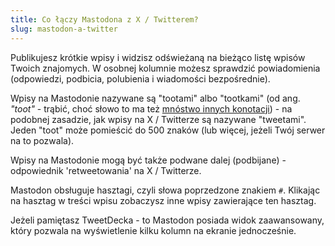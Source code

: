 ```yaml
---
title: Co łączy Mastodona z X / Twitterem?
slug: mastodon-a-twitter
---
```


Publikujesz krótkie wpisy i widzisz odświeżaną na bieżąco listę wpisów Twoich znajomych. W osobnej kolumnie możesz sprawdzić powiadomienia (odpowiedzi, podbicia, polubienia i wiadomości bezpośrednie).

Wpisy na Mastodonie nazywane są "tootami" albo "tootkami" (od ang. _"toot"_ - trąbić, choć słowo to ma też [mnóstwo innych konotacji](https://idioms.thefreedictionary.com/toot)) - na podobnej zasadzie, jak wpisy na X / Twitterze są nazywane "tweetami". Jeden "toot" może pomieścić do 500 znaków (lub więcej, jeżeli Twój serwer na to pozwala).

Wpisy na Mastodonie mogą być także podwane dalej (podbijane) - odpowiednik 'retweetowania' na X / Twitterze.

Mastodon obsługuje hasztagi, czyli słowa poprzedzone znakiem `#`. Klikając na hasztag w treści wpisu zobaczysz inne wpisy zawierające ten hasztag.

Jeżeli pamiętasz TweetDecka - to Mastodon posiada widok zaawansowany, który pozwala na wyświetlenie kilku kolumn na ekranie jednocześnie.